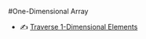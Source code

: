 #One-Dimensional Array
- :writing_hand: [Traverse 1-Dimensional Elements](1_program_to_traverse_elements_from_1_dimensional_array.md)
